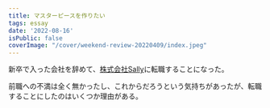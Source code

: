 ```yaml
---
title: マスターピースを作りたい
tags: essay
date: '2022-08-16'
isPublic: false
coverImage: "/cover/weekend-review-20220409/index.jpeg"
---
```


新卒で入った会社を辞めて、[株式会社Sally](https://sally-inc.jp/)に転職することになった。

前職への不満は全く無かったし、これからだろうという気持ちがあったが、転職することにしたのはいくつか理由がある。


